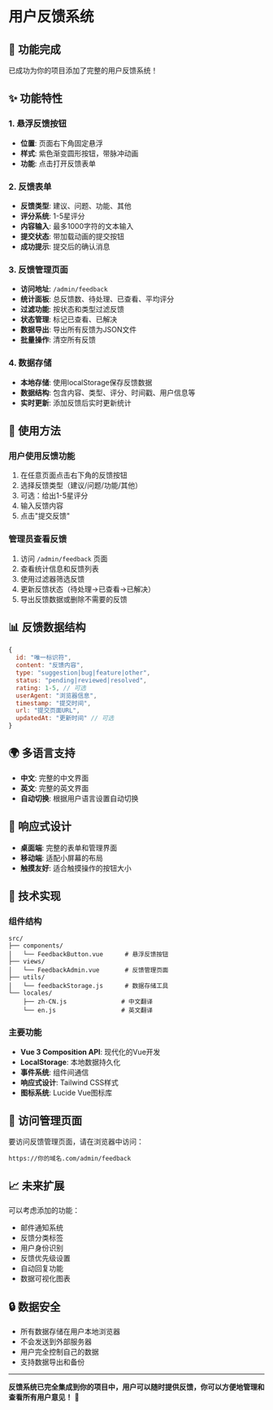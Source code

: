 # 用户反馈系统

## 🎉 功能完成

已成功为你的项目添加了完整的用户反馈系统！

## ✨ 功能特性

### 1. 悬浮反馈按钮
- **位置**: 页面右下角固定悬浮
- **样式**: 紫色渐变圆形按钮，带脉冲动画
- **功能**: 点击打开反馈表单

### 2. 反馈表单
- **反馈类型**: 建议、问题、功能、其他
- **评分系统**: 1-5星评分
- **内容输入**: 最多1000字符的文本输入
- **提交状态**: 带加载动画的提交按钮
- **成功提示**: 提交后的确认消息

### 3. 反馈管理页面
- **访问地址**: `/admin/feedback`
- **统计面板**: 总反馈数、待处理、已查看、平均评分
- **过滤功能**: 按状态和类型过滤反馈
- **状态管理**: 标记已查看、已解决
- **数据导出**: 导出所有反馈为JSON文件
- **批量操作**: 清空所有反馈

### 4. 数据存储
- **本地存储**: 使用localStorage保存反馈数据
- **数据结构**: 包含内容、类型、评分、时间戳、用户信息等
- **实时更新**: 添加反馈后实时更新统计

## 🚀 使用方法

### 用户使用反馈功能
1. 在任意页面点击右下角的反馈按钮
2. 选择反馈类型（建议/问题/功能/其他）
3. 可选：给出1-5星评分
4. 输入反馈内容
5. 点击"提交反馈"

### 管理员查看反馈
1. 访问 `/admin/feedback` 页面
2. 查看统计信息和反馈列表
3. 使用过滤器筛选反馈
4. 更新反馈状态（待处理→已查看→已解决）
5. 导出反馈数据或删除不需要的反馈

## 📊 反馈数据结构

```javascript
{
  id: "唯一标识符",
  content: "反馈内容",
  type: "suggestion|bug|feature|other",
  status: "pending|reviewed|resolved",
  rating: 1-5, // 可选
  userAgent: "浏览器信息",
  timestamp: "提交时间",
  url: "提交页面URL",
  updatedAt: "更新时间" // 可选
}
```

## 🌍 多语言支持

- **中文**: 完整的中文界面
- **英文**: 完整的英文界面
- **自动切换**: 根据用户语言设置自动切换

## 📱 响应式设计

- **桌面端**: 完整的表单和管理界面
- **移动端**: 适配小屏幕的布局
- **触摸友好**: 适合触摸操作的按钮大小

## 🔧 技术实现

### 组件结构
```
src/
├── components/
│   └── FeedbackButton.vue      # 悬浮反馈按钮
├── views/
│   └── FeedbackAdmin.vue       # 反馈管理页面
├── utils/
│   └── feedbackStorage.js      # 数据存储工具
└── locales/
    ├── zh-CN.js               # 中文翻译
    └── en.js                  # 英文翻译
```

### 主要功能
- **Vue 3 Composition API**: 现代化的Vue开发
- **LocalStorage**: 本地数据持久化
- **事件系统**: 组件间通信
- **响应式设计**: Tailwind CSS样式
- **图标系统**: Lucide Vue图标库

## 🎯 访问管理页面

要访问反馈管理页面，请在浏览器中访问：
```
https://你的域名.com/admin/feedback
```

## 📈 未来扩展

可以考虑添加的功能：
- 邮件通知系统
- 反馈分类标签
- 用户身份识别
- 反馈优先级设置
- 自动回复功能
- 数据可视化图表

## 🔒 数据安全

- 所有数据存储在用户本地浏览器
- 不会发送到外部服务器
- 用户完全控制自己的数据
- 支持数据导出和备份

---

**反馈系统已完全集成到你的项目中，用户可以随时提供反馈，你可以方便地管理和查看所有用户意见！** 🎉
